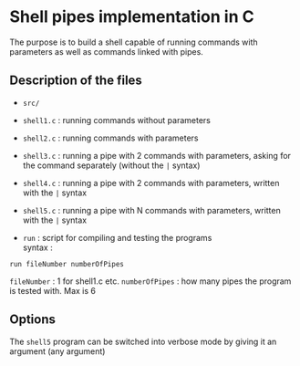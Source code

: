 # Shell pipes implementation in C
The purpose is to build a shell capable of running commands with parameters as well as commands linked with pipes.

## Description of the files

* `src/`  
* `shell1.c` : running commands without parameters  
* `shell2.c` : running commands with parameters  
* `shell3.c` : running a pipe with 2 commands with parameters, asking for the command separately (without the `|` syntax)  
* `shell4.c` : running a pipe with 2 commands with parameters, written with the `|` syntax  
* `shell5.c` : running a pipe with N commands with parameters, written with the `|` syntax  

* `run` : script for compiling and testing the programs  
syntax :

`run fileNumber numberOfPipes` 

`fileNumber` : 1 for shell1.c etc.
`numberOfPipes` : how many pipes the program is tested with. Max is 6

## Options

The `shell5` program can be switched into verbose mode by giving it an argument (any argument) 
